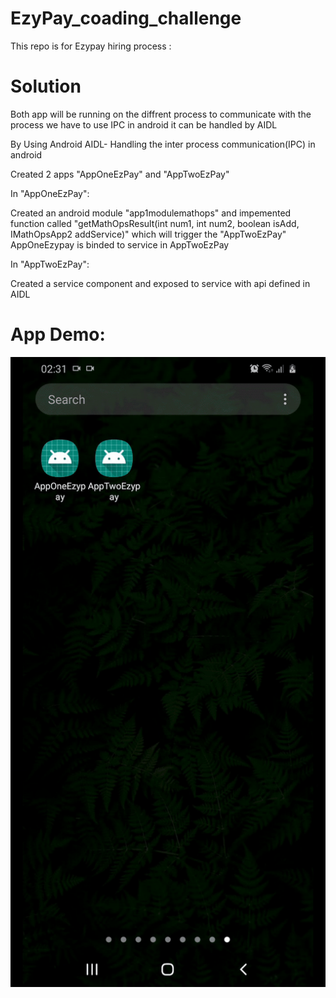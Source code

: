 # EzyPay_coading_challenge

This repo is for Ezypay hiring process :

# Solution

Both app will be running on the diffrent process to communicate with the process we have to use IPC in android it can be handled by AIDL

By Using Android AIDL- Handling the inter process communication(IPC) in android


Created 2 apps "AppOneEzPay" and "AppTwoEzPay" 

In "AppOneEzPay":

Created an android module "app1modulemathops" and impemented function called "getMathOpsResult(int num1, int num2, boolean isAdd, IMathOpsApp2 addService)" which will trigger the "AppTwoEzPay" AppOneEzypay is binded to service in AppTwoEzPay

In "AppTwoEzPay":

Created a service component and exposed to service with api defined in AIDL 


# App Demo:

![](https://github.com/pavvvan/EzyPay_coading_challenge/blob/master/demo.gif)
